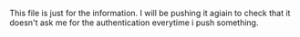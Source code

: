 This file is just for the information. I will be pushing it agiain to check that it doesn't ask me for the authentication everytime i push something.
